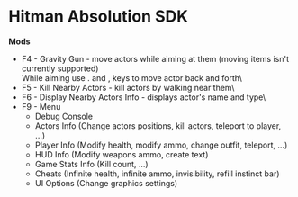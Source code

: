 # Hitman Absolution SDK

**Mods**
- F4 - Gravity Gun - move actors while aiming at them (moving items isn't currently supported)\
While aiming use . and , keys to move actor back and forth\
- F5 - Kill Nearby Actors - kill actors by walking near them\
- F6 - Display Nearby Actors Info - displays actor's name and type\
- F9 - Menu
  - Debug Console
  - Actors Info (Change actors positions, kill actors, teleport to player, ...)
  - Player Info (Modify health, modify ammo, change outfit, teleport, ...)
  - HUD Info (Modify weapons ammo, create text)
  - Game Stats Info (Kill count, ...)
  - Cheats (Infinite health, infinite ammo, invisibility, refill instinct bar)
  - UI Options (Change graphics settings)
